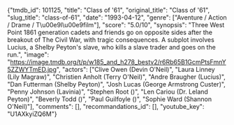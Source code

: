{"tmdb_id": 101125, "title": "Class of '61", "original_title": "Class of '61", "slug_title": "class-of-61", "date": "1993-04-12", "genre": ["Aventure / Action / Drame / T\u00e9l\u00e9film"], "score": "5.0/10", "synopsis": "Three West Point 1861 generation cadets and friends go on opposite sides after the breakout of The Civil War, with tragic consequences. A subplot involves Lucius, a Shelby Peyton's slave, who kills a slave trader and goes on the run.", "image": "https://image.tmdb.org/t/p/w185_and_h278_bestv2/r6Rb65B1GcmPtsFmnY5ZZWYTmED.jpg", "actors": ["Clive Owen (Devin O'Neil)", "Laura Linney (Lily Magraw)", "Christien Anholt (Terry O'Neil)", "Andre Braugher (Lucius)", "Dan Futterman (Shelby Peyton)", "Josh Lucas (George Armstrong Custer)", "Penny Johnson (Lavinia)", "Stephen Root ()", "Len Cariou (Dr. Leland Peyton)", "Beverly Todd ()", "Paul Guilfoyle ()", "Sophie Ward (Shannon O'Neil)"], "comments": [], "recommandations_id": [], "youtube_key": "U1AXkyiZQ6M"}